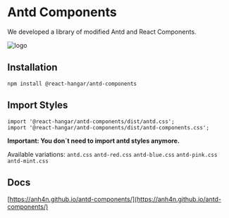 # Antd Components

We developed a library of modified Antd and React Components.

![logo](http://localhost:9091/images/fusion.png)

## Installation

    npm install @react-hangar/antd-components

## Import Styles

    import '@react-hangar/antd-components/dist/antd.css';
    import '@react-hangar/antd-components/dist/antd-components.css';

**Important: You don´t need to import antd styles anymore.**

Available variations: `antd.css` `antd-red.css` `antd-blue.css` `antd-pink.css` `antd-mint.css`

## Docs

[https://anh4n.github.io/antd-components/](https://anh4n.github.io/antd-components/)
